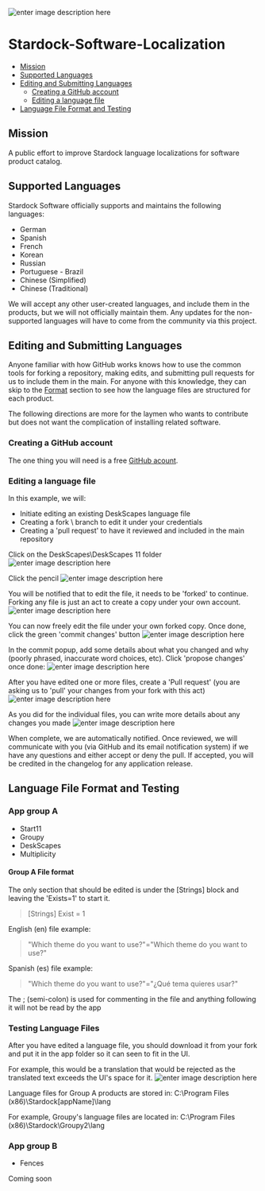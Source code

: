 ![enter image description here](https://www.stardock.com/press/stardock%20branding/images/software/logo_strsof_fullcolor_full.png)
# Stardock-Software-Localization

 - [Mission](#mission)
 - [Supported Languages](#supported-languages)
 - [Editing and Submitting Languages](#editing-and-submitting-languages)
	 - [Creating a GitHub account](#creating-a-github-account)
	 - [Editing a language file](#editing-a-language-file)
- [Language File Format and Testing](#Language-File-Format-and-Testing)

## Mission
A public effort to improve Stardock language localizations for software product catalog.

## Supported Languages
Stardock Software officially supports and maintains the following languages:
-   German
-   Spanish
-   French
-   Korean
-   Russian
-   Portuguese - Brazil
-   Chinese (Simplified)
-   Chinese (Traditional)
 
We will accept any other user-created languages, and include them in the products, but we will not officially maintain them.  Any updates for the non-supported languages will have to come from the community via this project.

## Editing and Submitting Languages
Anyone familiar with how GitHub works knows how to use the common tools for forking a repository, making edits, and submitting pull requests for us to include them in the main. For anyone with this knowledge, they can skip to the [Format](README.md#format) section to see how the language files are structured for each product. 

The following directions are more for the laymen who wants to contribute but does not want the complication of installing related software.
### Creating a GitHub account
The one thing you will need is a free [GitHub acount](https://github.com/join). 

### Editing a language file
In this example, we will:
 - Initiate editing an existing DeskScapes language file
 - Creating a fork \ branch to edit it under your credentials
 - Creating a 'pull request' to have it reviewed and included in the main repository

Click on the DeskScapes\DeskScapes 11 folder
![enter image description here](https://cdn.stardock.us/support/uploads/ObjectDesktopManager_2023-09-28_15-20-29sdrohan.png)

Click the pencil 
![enter image description here](https://cdn.stardock.us/support/uploads/Teams_2023-10-02_13-24-45sdrohan.png)

You will be notified that to edit the file, it needs to be 'forked' to continue.  Forking any file is just an act to create a copy under your own account.
![enter image description here](https://cdn.stardock.us/support/uploads/Teams_2023-10-02_13-28-54sdrohan.png)

You can now freely edit the file under your own forked copy.  Once done, click the green 'commit changes' button
![enter image description here](https://cdn.stardock.us/support/uploads/Teams_2023-10-02_13-30-20sdrohan.png)

In the commit popup, add some details about what you changed and why (poorly phrased, inaccurate word choices, etc). Click 'propose changes' once done:
![enter image description here](https://cdn.stardock.us/support/uploads/Teams_2023-10-02_13-32-02sdrohan.png)

After you have edited one or more files, create a 'Pull request' (you are asking us to 'pull' your changes from your fork with this act)
![enter image description here](https://cdn.stardock.us/support/uploads/Teams_2023-10-02_13-34-18sdrohan.png)

As you did for the individual files, you can write more details about any changes you made
![enter image description here](https://cdn.stardock.us/support/uploads/Teams_2023-10-02_13-36-21sdrohan.png)

When complete, we are automatically notified. Once reviewed, we will communicate with you (via GitHub and its email notification system) if we have any questions and either accept or deny the pull. If accepted, you will be credited in the changelog for any application release. 

## Language File Format and Testing
### App group A

 - Start11
 - Groupy
 - DeskScapes
 - Multiplicity

#### Group A File format
The only section that should be edited is under the [Strings] block and leaving the 'Exists=1' to start it.
>[Strings]
>Exist = 1

English (en) file example:

> "Which theme do you want to use?"="Which theme do you want to use?"

Spanish (es) file example:

> "Which theme do you want to use?"="¿Qué tema quieres usar?"

The ; (semi-colon) is used for commenting in the file and anything following it will not be read by the app

### Testing Language Files
After you have edited a language file, you should download it from your fork and put it in the app folder so it can seen to fit in the UI.

For example, this would be a translation that would be rejected as the translated text exceeds the UI's space for it.
![enter image description here](https://cdn.stardock.us/support/uploads/msedge_2023-10-02_16-04-45.png)

Language files for Group A products are stored in:
C:\Program Files (x86)\Stardock\[appName]\lang

For example, Groupy's language files are located in:
C:\Program Files (x86)\Stardock\Groupy2\lang

### App group B


 - Fences
 
 Coming soon
